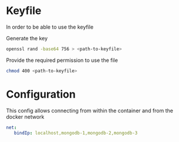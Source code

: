 # Keyfile

In order to be able to use the keyfile

Generate the key
```bash
openssl rand -base64 756 > <path-to-keyfile>
```

Provide the required permission to use the file
```bash
chmod 400 <path-to-keyfile>
```

# Configuration

This config allows connecting from within the container and from the docker network
```yaml
net:
   bindIp: localhost,mongodb-1,mongodb-2,mongodb-3
```